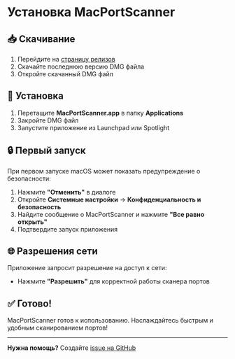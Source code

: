 # Установка MacPortScanner

## 📥 Скачивание

1. Перейдите на [страницу релизов](https://github.com/iwizard7/MacPortScanner/releases)
2. Скачайте последнюю версию DMG файла
3. Откройте скачанный DMG файл

## 📲 Установка

1. Перетащите **MacPortScanner.app** в папку **Applications**
2. Закройте DMG файл
3. Запустите приложение из Launchpad или Spotlight

## 🔒 Первый запуск

При первом запуске macOS может показать предупреждение о безопасности:

1. Нажмите **"Отменить"** в диалоге
2. Откройте **Системные настройки** → **Конфиденциальность и безопасность**
3. Найдите сообщение о MacPortScanner и нажмите **"Все равно открыть"**
4. Подтвердите запуск приложения

## 🌐 Разрешения сети

Приложение запросит разрешение на доступ к сети:
- Нажмите **"Разрешить"** для корректной работы сканера портов

## ✅ Готово!

MacPortScanner готов к использованию. Наслаждайтесь быстрым и удобным сканированием портов!

---

**Нужна помощь?** Создайте [issue на GitHub](https://github.com/iwizard7/MacPortScanner/issues)
